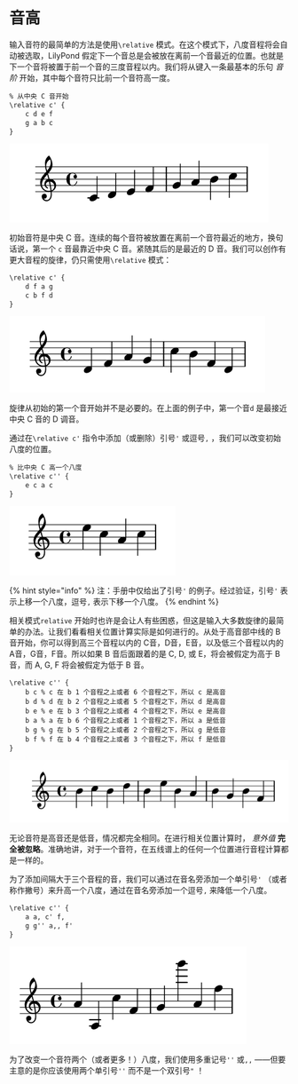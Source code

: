 # 音高

输入音符的最简单的方法是使用`\relative` 模式。在这个模式下，八度音程将会自动被选取，LilyPond 假定下一个音总是会被放在离前一个音最近的位置。也就是下一个音将被置于前一个音的三度音程以内。我们将从键入一条最基本的乐句 _音阶_  开始，其中每个音符只比前一个音符高一度。

```text
% 从中央 C 音开始
\relative c' {
    c d e f
    g a b c
}
```

![](../../../.gitbook/assets/1.2.1-1.png)

初始音符是中央 C 音。连续的每个音符被放置在离前一个音符最近的地方，换句话说，第一个 `c` 音最靠近中央 C 音。紧随其后的是最近的 D 音。我们可以创作有更大音程的旋律，仍只需使用`\relative` 模式：

```text
\relative c' {
    d f a g 
    c b f d    
}
```

![](../../../.gitbook/assets/1.2.1-2.png)

旋律从初始的第一个音开始并不是必要的。在上面的例子中，第一个音`d` 是最接近中央 C 音的 D 调音。

通过在`\relative c'` 指令中添加（或删除）引号`'` 或逗号`,` ，我们可以改变初始八度的位置。

```text
% 比中央 C 高一个八度
\relative c'' {
    e c a c
}
```

![](../../../.gitbook/assets/1.2.1-3.1.png)

{% hint style="info" %}
注：手册中仅给出了引号`'` 的例子。经过验证，引号`'` 表示上移一个八度，逗号`,` 表示下移一个八度。
{% endhint %}

相关模式`relative` 开始时也许是会让人有些困惑，但这是输入大多数旋律的最简单的办法。让我们看看相关位置计算实际是如何进行的。从处于高音部中线的 B 音开始，你可以得到高三个音程以内的 C音，D音，E音，以及低三个音程以内的A音，G音，F音。所以如果 B 音后面跟着的是 C, D, 或 E，将会被假定为高于 B 音，而 A, G, F 将会被假定为低于 B 音。

```text
\relative c'' {
    b c % c 在 b 1 个音程之上或者 6 个音程之下，所以 c 是高音
    b d % d 在 b 2 个音程之上或者 5 个音程之下，所以 d 是高音
    b e % e 在 b 3 个音程之上或者 4 个音程之下，所以 e 是高音
    b a % a 在 b 6 个音程之上或者 1 个音程之下，所以 a 是低音
    b g % g 在 b 5 个音程之上或者 2 个音程之下，所以 g 是低音
    b f % f 在 b 4 个音程之上或者 3 个音程之下，所以 f 是低音
}
```

![](../../../.gitbook/assets/1.2.1-4.png)

无论音符是高音还是低音，情况都完全相同。在进行相关位置计算时， _意外值_ **完全被忽略**。准确地讲，对于一个音符，在五线谱上的任何一个位置进行音程计算都是一样的。

为了添加间隔大于三个音程的音，我们可以通过在音名旁添加一个单引号`'` （或者称作撇号）来升高一个八度，通过在音名旁添加一个逗号`,` 来降低一个八度。

```text
\relative c'' {
    a a, c' f,
    g g'' a,, f'
}
```

![](../../../.gitbook/assets/1.2.1-4%20%281%29.png)

为了改变一个音符两个（或者更多！）八度，我们使用多重记号`''` 或`,,` ——但要主意的是你应该使用两个单引号`''` 而不是一个双引号`"` ！

